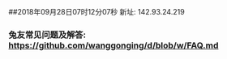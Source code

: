 ##2018年09月28日07时12分07秒 新址: 142.93.24.219
### 兔友常见问题及解答: https://github.com/wanggonging/d/blob/w/FAQ.md
